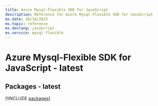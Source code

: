 ```yaml
---
title: Azure Mysql-Flexible SDK for JavaScript
description: Reference for Azure Mysql-Flexible SDK for JavaScript
ms.date: 10/10/2025
ms.topic: reference
ms.devlang: javascript
ms.service: mysql-flexible
---
```

# Azure Mysql-Flexible SDK for JavaScript - latest
## Packages - latest
[!INCLUDE [packages](mysql-flexible-index.md)]